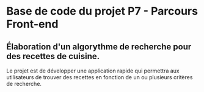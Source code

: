 # Base de code du projet P7 - Parcours Front-end

## Élaboration d'un algorythme de recherche pour des recettes de cuisine.

Le projet est de développer une application rapide qui permettra aux utilisateurs de trouver des recettes en fonction de un ou plusieurs critères de recherche.
